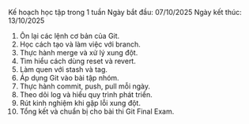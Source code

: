 Kế hoạch học tập trong 1 tuần
Ngày bắt đầu: 07/10/2025
Ngày kết thúc: 13/10/2025

1. Ôn lại các lệnh cơ bản của Git.
2. Học cách tạo và làm việc với branch.
3. Thực hành merge và xử lý xung đột.
4. Tìm hiểu cách dùng reset và revert.
5. Làm quen với stash và tag.
6. Áp dụng Git vào bài tập nhóm.
7. Thực hành commit, push, pull mỗi ngày.
8. Theo dõi log và hiểu quy trình phát triển.
9. Rút kinh nghiệm khi gặp lỗi xung đột.
10. Tổng kết và chuẩn bị cho bài thi Git Final Exam.
